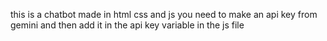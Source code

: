 this is a chatbot made in html css and js
you need to make an api key from gemini and then add it in the api key variable in the js file
